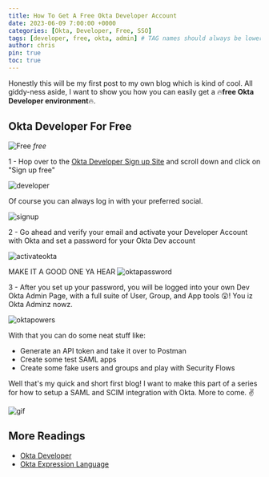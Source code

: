 ```yaml
---
title: How To Get A Free Okta Developer Account
date: 2023-06-09 7:00:00 +0000
categories: [Okta, Developer, Free, SSO]
tags: [developer, free, okta, admin] # TAG names should always be lowercase
author: chris
pin: true
toc: true
---
```


Honestly this will be my first post to my own blog which is kind of cool. All giddy-ness aside, I want to show you how you can easily get a 🔥**free Okta Developer environment**🔥.

## Okta Developer For Free

![Free](https://i.imgflip.com/7ouxak.jpg)
_free_

1 - Hop over to the [Okta Developer Sign up Site](https://developer.okta.com/signup/) and scroll down and click on "Sign up free"

![developer](/2023-06-09+21_15_04-Window.png)

Of course you can always log in with your preferred social.

![signup](/2023-06-09+21_32_48-Window.png)

2 - Go ahead and verify your email and activate your Developer Account with Okta and set a password for your Okta Dev account

![activateokta](/2023-06-09+21_35_52-Window.png)

MAKE IT A GOOD ONE YA HEAR
![oktapassword](/2023-06-09+21_38_59-Window.png)

3 - After you set up your password, you will be logged into your own Dev Okta Admin Page, with a full suite of User, Group, and App tools 😲! You iz Okta Adminz nowz.

![oktapowers](/2023-06-09+21_41_56-Window.png)

With that you can do some neat stuff like:

- Generate an API token and take it over to Postman
- Create some test SAML apps
- Create some fake users and groups and play with Security Flows

Well that's my quick and short first blog! I want to make this part of a series for how to setup a SAML and SCIM integration with Okta. More to come. ✌

![gif](https://jixifox.files.wordpress.com/2015/09/meme-when-you-know-you-are-the-cool-guy-ont-he-planet.gif)

## More Readings

- [Okta Developer](https://developer.okta.com/)
- [Okta Expression Language](https://developer.okta.com/docs/reference/okta-expression-language/)
